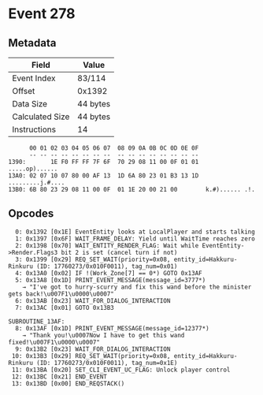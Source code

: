 # Event 278

## Metadata

| Field           | Value    |
|-----------------|----------|
| Event Index     | 83/114   |
| Offset          | 0x1392   |
| Data Size       | 44 bytes |
| Calculated Size | 44 bytes |
| Instructions    | 14       |

```
      00 01 02 03 04 05 06 07  08 09 0A 0B 0C 0D 0E 0F
      -- -- -- -- -- -- -- --  -- -- -- -- -- -- -- --
1390:       1E F0 FF FF 7F 6F  70 29 08 11 00 0F 01 01    .....op)......
13A0: 02 07 10 07 80 00 AF 13  1D 6A 80 23 01 B3 13 1D  .........j.#....
13B0: 6B 80 23 29 08 11 00 0F  01 1E 20 00 21 00        k.#)...... .!.  
```

## Opcodes

```
  0: 0x1392 [0x1E] EventEntity looks at LocalPlayer and starts talking
  1: 0x1397 [0x6F] WAIT_FRAME_DELAY: Yield until WaitTime reaches zero
  2: 0x1398 [0x70] WAIT_ENTITY_RENDER_FLAG: Wait while EventEntity->Render.Flags3 bit 2 is set (cancel turn if not)
  3: 0x1399 [0x29] REQ_SET_WAIT(priority=0x08, entity_id=Hakkuru-Rinkuru (ID: 17760273/0x010F0011), tag_num=0x01)
  4: 0x13A0 [0x02] IF !(Work_Zone[7] == 0*) GOTO 0x13AF
  5: 0x13A8 [0x1D] PRINT_EVENT_MESSAGE(message_id=3777*)
    → "I've got to hurry-scurry and fix this wand before the minister gets back!\u007F1\u0000\u0007"
  6: 0x13AB [0x23] WAIT_FOR_DIALOG_INTERACTION
  7: 0x13AC [0x01] GOTO 0x13B3

SUBROUTINE_13AF:
  8: 0x13AF [0x1D] PRINT_EVENT_MESSAGE(message_id=12377*)
    → "Thank you!\u0007Now I have to get this wand fixed!\u007F1\u0000\u0007"
  9: 0x13B2 [0x23] WAIT_FOR_DIALOG_INTERACTION
 10: 0x13B3 [0x29] REQ_SET_WAIT(priority=0x08, entity_id=Hakkuru-Rinkuru (ID: 17760273/0x010F0011), tag_num=0x1E)
 11: 0x13BA [0x20] SET_CLI_EVENT_UC_FLAG: Unlock player control
 12: 0x13BC [0x21] END_EVENT
 13: 0x13BD [0x00] END_REQSTACK()
```
